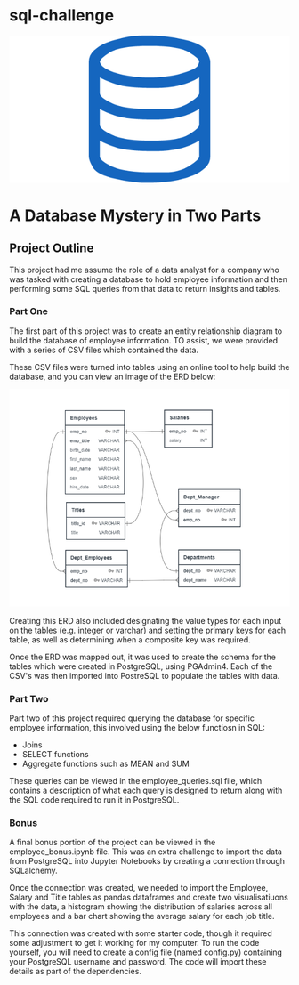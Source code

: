 # sql-challenge

![sql.png](/images/sql.png)

# A Database Mystery in Two Parts

## Project Outline
This project had me assume the role of a data analyst for a company who was tasked with creating a database to hold employee information and then performing some SQL queries from that data to return insights and tables.

### Part One
The first part of this project was to create an entity relationship diagram to build the database of employee information. TO assist, we were provided with a series of CSV files which contained the data.

These CSV files were turned into tables using an online tool to help build the database, and you can view an image of the ERD below:

![employees_ERD.png](/EmployeeSQL/employees_ERD2.png)

Creating this ERD also included designating the value types for each input on the tables (e.g. integer or varchar) and setting the primary keys for each table, as well as determining when a composite key was required.

Once the ERD was mapped out, it was used to create the schema for the tables which were created in PostgreSQL, using PGAdmin4. Each of the CSV's was then imported into PostreSQL to populate the tables with data.


### Part Two

Part two of this project required querying the database for specific employee information, this involved using the below functiosn in SQL:

- Joins
- SELECT functions
- Aggregate functions such as MEAN and SUM

These queries can be viewed in the employee_queries.sql file, which contains a description of what each query is designed to return along with the SQL code required to run it in PostgreSQL.


### Bonus

A final bonus portion of the project can be viewed in the employee_bonus.ipynb file. This was an extra challenge to import the data from PostgreSQL into Jupyter Notebooks by creating a connection through SQLalchemy.

Once the connection was created, we needed to import the Employee, Salary and Title tables as pandas dataframes and create two visualisatiuons with the data, a histogram showing the distribution of salaries across all employees and a bar chart showing the average salary for each job title.

This connection was created with some starter code, though it required some adjustment to get it working for my computer. To run the code yourself, you will need to create a config file (named config.py) containing your PostgreSQL username and password. The code will import these details as part of the dependencies.
